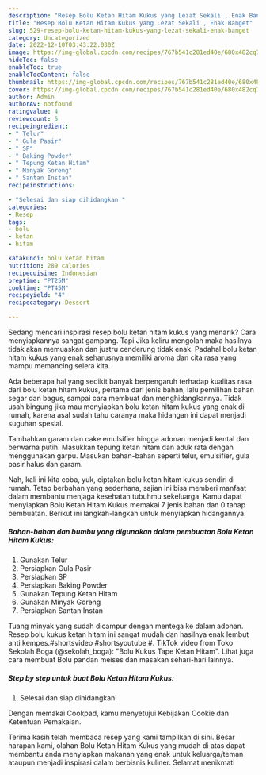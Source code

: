 ```yaml
---
description: "Resep Bolu Ketan Hitam Kukus yang Lezat Sekali , Enak Banget"
title: "Resep Bolu Ketan Hitam Kukus yang Lezat Sekali , Enak Banget"
slug: 529-resep-bolu-ketan-hitam-kukus-yang-lezat-sekali-enak-banget
category: Uncategorized
date: 2022-12-10T03:43:22.030Z
image: https://img-global.cpcdn.com/recipes/767b541c281ed40e/680x482cq70/bolu-ketan-hitam-kukus-foto-resep-utama.jpg
hideToc: false
enableToc: true
enableTocContent: false
thumbnail: https://img-global.cpcdn.com/recipes/767b541c281ed40e/680x482cq70/bolu-ketan-hitam-kukus-foto-resep-utama.jpg
cover: https://img-global.cpcdn.com/recipes/767b541c281ed40e/680x482cq70/bolu-ketan-hitam-kukus-foto-resep-utama.jpg
author: Admin
authorAv: notfound
ratingvalue: 4
reviewcount: 5
recipeingredient:
- " Telur"
- " Gula Pasir"
- " SP"
- " Baking Powder"
- " Tepung Ketan Hitam"
- " Minyak Goreng"
- " Santan Instan"
recipeinstructions:

- "Selesai dan siap dihidangkan!"
categories:
- Resep
tags:
- bolu
- ketan
- hitam

katakunci: bolu ketan hitam 
nutrition: 289 calories
recipecuisine: Indonesian
preptime: "PT25M"
cooktime: "PT45M"
recipeyield: "4"
recipecategory: Dessert

---
```



Sedang mencari inspirasi resep bolu ketan hitam kukus yang menarik? Cara menyiapkannya sangat gampang. Tapi Jika keliru mengolah maka hasilnya tidak akan memuaskan dan justru cenderung tidak enak. Padahal bolu ketan hitam kukus yang enak seharusnya memiliki aroma dan cita rasa yang mampu memancing selera kita.


Ada beberapa hal yang sedikit banyak berpengaruh terhadap kualitas rasa dari bolu ketan hitam kukus, pertama dari jenis bahan, lalu pemilihan bahan segar dan bagus, sampai cara membuat dan menghidangkannya. Tidak usah bingung jika mau menyiapkan bolu ketan hitam kukus yang enak di rumah, karena asal sudah tahu caranya maka hidangan ini dapat menjadi suguhan spesial.

Tambahkan garam dan cake emulsifier hingga adonan menjadi kental dan berwarna putih. Masukkan tepung ketan hitam dan aduk rata dengan menggunakan garpu. Masukan bahan-bahan seperti telur, emulsifier, gula pasir halus dan garam.


Nah, kali ini kita coba, yuk, ciptakan bolu ketan hitam kukus sendiri di rumah. Tetap berbahan yang sederhana, sajian ini bisa memberi manfaat dalam membantu menjaga kesehatan tubuhmu sekeluarga. Kamu dapat menyiapkan Bolu Ketan Hitam Kukus memakai 7 jenis bahan dan 0 tahap pembuatan. Berikut ini langkah-langkah untuk menyiapkan hidangannya.

<!--inarticleads1-->

##### Bahan-bahan dan bumbu yang digunakan dalam pembuatan Bolu Ketan Hitam Kukus:

1. Gunakan  Telur
1. Persiapkan  Gula Pasir
1. Persiapkan  SP
1. Persiapkan  Baking Powder
1. Gunakan  Tepung Ketan Hitam
1. Gunakan  Minyak Goreng
1. Persiapkan  Santan Instan


Tuang minyak yang sudah dicampur dengan mentega ke dalam adonan. Resep bolu kukus ketan hitam ini sangat mudah dan hasilnya enak lembut anti kempes.#shortsvideo #shortsyoutube #. TikTok video from Toko Sekolah Boga (@sekolah_boga): &#34;Bolu Kukus Tape Ketan Hitam&#34;. Lihat juga cara membuat Bolu pandan meises dan masakan sehari-hari lainnya. 

<!--inarticleads2-->

##### Step by step untuk buat Bolu Ketan Hitam Kukus:


1. Selesai dan siap dihidangkan!

Dengan memakai Cookpad, kamu menyetujui Kebijakan Cookie dan Ketentuan Pemakaian. 

Terima kasih telah membaca resep yang kami tampilkan di sini. Besar harapan kami, olahan Bolu Ketan Hitam Kukus yang mudah di atas dapat membantu anda menyiapkan makanan yang enak untuk keluarga/teman ataupun menjadi inspirasi dalam berbisnis kuliner. Selamat menikmati
